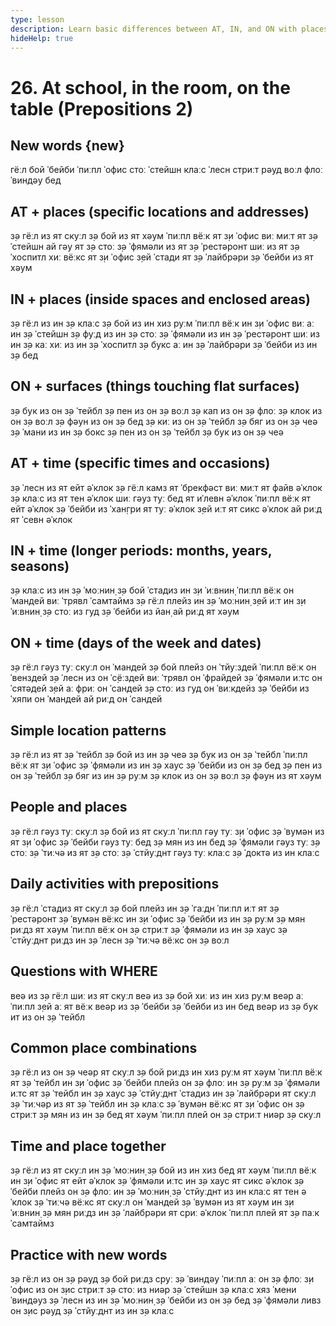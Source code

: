 ```yaml
---
type: lesson
description: Learn basic differences between AT, IN, and ON with places and time. Simple rules for beginners to use prepositions correctly
hideHelp: true
---
```


# 26. At school, in the room, on the table (Prepositions 2)

## New words {new}

гёːл
бой
ˈбейби
ˈпиːпл
ˈофис
стоː
ˈстейшн
клаːс
ˈлесн
стриːт
рəуд
воːл
флоː
ˈвиндəу
бед

## AT + places (specific locations and addresses)

з̣ə гёːл из ят скуːл
з̣ə бой из ят хəум
ˈпиːпл вёːк ят з̣и ˈофис
виː миːт ят з̣ə ˈстейшн
ай гəу ят з̣ə стоː
з̣ə ˈфямəли из ят з̣ə ˈрестəронт
шиː из ят з̣ə ˈхоспитл
хиː вёːкс ят з̣и ˈофис
з̣ей ˈстади ят з̣ə ˈлайбрəри
з̣ə ˈбейби из ят хəум

## IN + places (inside spaces and enclosed areas)

з̣ə гёːл из ин з̣ə клаːс
з̣ə бой из ин хиз руːм
ˈпиːпл вёːк ин з̣и ˈофис
виː аː ин з̣ə ˈстейшн
з̣ə фуːд из ин з̣ə стоː
з̣ə ˈфямəли из ин з̣ə ˈрестəронт
шиː из ин з̣ə каː
хиː из ин з̣ə ˈхоспитл
з̣ə букс аː ин з̣ə ˈлайбрəри
з̣ə ˈбейби из ин з̣ə бед

## ON + surfaces (things touching flat surfaces)

з̣ə бук из он з̣ə ˈтейбл
з̣ə пен из он з̣ə воːл
з̣ə кап из он з̣ə флоː
з̣ə клок из он з̣ə воːл
з̣ə фəун из он з̣ə бед
з̣ə киː из он з̣ə ˈтейбл
з̣ə бяг из он з̣ə чеə
з̣ə ˈмани из ин з̣ə бокс
з̣ə пен из он з̣ə ˈтейбл
з̣ə бук из он з̣ə чеə

## AT + time (specific times and occasions)

з̣ə ˈлесн из ят ейт əˈклок
з̣ə гёːл камз ят ˈбрекфəст
виː миːт ят файв əˈклок
з̣ə клаːс из ят тен əˈклок
шиː гəуз туː бед ят иˈлевн əˈклок
ˈпиːпл вёːк ят ейт əˈклок
з̣ə ˈбейби из ˈхан̣гри ят туː əˈклок
з̣ей иːт ят сикс əˈклок
ай риːд ят ˈсевн əˈклок

## IN + time (longer periods: months, years, seasons)

з̣ə клаːс из ин з̣ə ˈмоːнин̣
з̣ə бой ˈстадиз ин з̣и ˈиːвнин̣
ˈпиːпл вёːк он ˈмандей
виː ˈтрявл ˈсамтаймз
з̣ə гёːл плейз ин з̣ə ˈмоːнин̣
з̣ей иːт ин з̣и ˈиːвнин̣
з̣ə стоː из гуд
з̣ə ˈбейби из йан̣
ай риːд ят хəум

## ON + time (days of the week and dates)

з̣ə гёːл гəуз туː скуːл он ˈмандей
з̣ə бой плейз он ˈтйуːздей
ˈпиːпл вёːк он ˈвенздей
з̣ə ˈлесн из он ˈс̣ёːздей
виː ˈтрявл он ˈфрайдей
з̣ə ˈфямəли иːтс он ˈсятəдей
з̣ей аː фриː он ˈсандей
з̣ə стоː из гуд он ˈвиːкдейз
з̣ə ˈбейби из ˈхяпи он ˈмандей
ай риːд он ˈсандей

## Simple location patterns

з̣ə гёːл из ят з̣ə ˈтейбл
з̣ə бой из ин з̣ə чеə
з̣ə бук из он з̣ə ˈтейбл
ˈпиːпл вёːк ят з̣и ˈофис
з̣ə ˈфямəли из ин з̣ə хаус
з̣ə ˈбейби из он з̣ə бед
з̣ə пен из он з̣ə ˈтейбл
з̣ə бяг из ин з̣ə руːм
з̣ə клок из он з̣ə воːл
з̣ə фəун из ят хəум

## People and places

з̣ə гёːл гəуз туː скуːл
з̣ə бой из ят скуːл
ˈпиːпл гəу туː з̣и ˈофис
з̣ə ˈвумəн из ят з̣и ˈофис
з̣ə ˈбейби гəуз туː бед
з̣ə мян из ин бед
з̣ə ˈфямəли гəуз туː з̣ə стоː
з̣ə ˈтиːчə из ят з̣ə стоː
з̣ə ˈстйуːднт гəуз туː клаːс
з̣ə ˈдоктə из ин клаːс

## Daily activities with prepositions

з̣ə гёːл ˈстадиз ят скуːл
з̣ə бой плейз ин з̣ə ˈгаːдн
ˈпиːпл иːт ят з̣ə ˈрестəронт
з̣ə ˈвумəн вёːкс ин з̣и ˈофис
з̣ə ˈбейби из ин з̣ə руːм
з̣ə мян риːдз ят хəум
ˈпиːпл вёːк он з̣ə стриːт
з̣ə ˈфямəли из ин з̣ə хаус
з̣ə ˈстйуːднт риːдз ин з̣ə ˈлесн
з̣ə ˈтиːчə вёːкс он з̣ə воːл

## Questions with WHERE

веə из з̣ə гёːл
шиː из ят скуːл
веə из з̣ə бой
хиː из ин хиз руːм
веəр аː ˈпиːпл
з̣ей аː ят вёːк
веəр из з̣ə ˈбейби
з̣ə ˈбейби из ин бед
веəр из з̣ə бук
ит из он з̣ə ˈтейбл

## Common place combinations

з̣ə гёːл из он з̣ə чеəр ят скуːл
з̣ə бой риːдз ин хиз руːм ят хəум
ˈпиːпл вёːк ят з̣ə ˈтейбл ин з̣и ˈофис
з̣ə ˈбейби плейз он з̣ə флоː ин з̣ə руːм
з̣ə ˈфямəли иːтс ят з̣ə ˈтейбл ин з̣ə хаус
з̣ə ˈстйуːднт ˈстадиз ин з̣ə ˈлайбрəри ят скуːл
з̣ə ˈтиːчəр из ят з̣ə ˈтейбл ин з̣ə клаːс
з̣ə ˈвумəн вёːкс ят з̣и ˈофис он з̣ə стриːт
з̣ə мян из ин з̣ə бед ят хəум
ˈпиːпл плей он з̣ə стриːт ниəр з̣ə скуːл

## Time and place together

з̣ə гёːл из ят скуːл ин з̣ə ˈмоːнин̣
з̣ə бой из ин хиз бед ят хəум
ˈпиːпл вёːк ин з̣и ˈофис ят ейт əˈклок
з̣ə ˈфямəли иːтс ин з̣ə хаус ят сикс əˈклок
з̣ə ˈбейби плейз он з̣ə флоː ин з̣ə ˈмоːнин̣
з̣ə ˈстйуːднт из ин клаːс ят тен əˈклок
з̣ə ˈтиːчə вёːкс ят скуːл он ˈмандей
з̣ə ˈвумəн из ят хəум ин з̣и ˈиːвнин̣
з̣ə мян риːдз ин з̣ə ˈлайбрəри ят с̣риː əˈклок
ˈпиːпл плей ят з̣ə паːк ˈсамтаймз

## Practice with new words

з̣ə гёːл из он з̣ə рəуд
з̣ə бой риːдз с̣руː з̣ə ˈвиндəу
ˈпиːпл аː он з̣ə флоː
з̣и ˈофис из он з̣ис стриːт
з̣ə стоː из ниəр з̣ə ˈстейшн
з̣ə клаːс хяз ˈмени ˈвиндəуз
з̣ə ˈлесн из ин з̣ə ˈмоːнин̣
з̣ə ˈбейби из он з̣ə бед
з̣ə ˈфямəли ливз он з̣ис рəуд
з̣ə ˈстйуːднт из ин з̣ə клаːс
